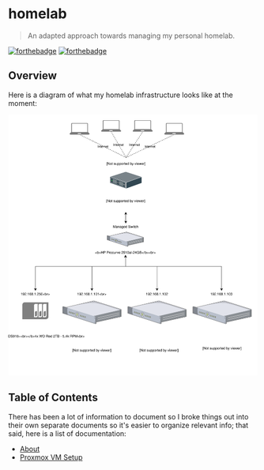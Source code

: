 # homelab

> An adapted approach towards managing my personal homelab.

[![forthebadge](http://forthebadge.com/images/badges/built-with-love.svg)](http://forthebadge.com) [![forthebadge](http://forthebadge.com/images/badges/powered-by-electricity.svg)](http://forthebadge.com)

## Overview

Here is a diagram of what my homelab infrastructure looks like at the moment:

![Infrastructure Diagram](./documentation/images/homelab-architecture.svg)

## Table of Contents

There has been a lot of information to document so I broke things out into their own separate documents so it's easier to organize relevant info; that said, here is a list of documentation:

* [About](./documentation/about.md)
* [Proxmox VM Setup](./documentation/proxmox-vm-setup.md)
